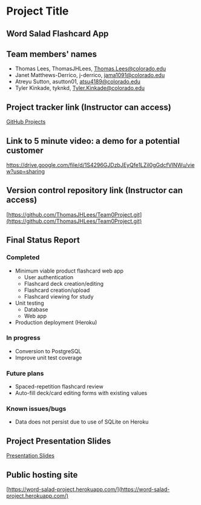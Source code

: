 # Project Title #
## Word Salad Flashcard App #

## Team members' names ##
 * Thomas Lees, ThomasJHLees, Thomas.Lees@colorado.edu
 * Janet Matthews-Derrico, j-derrico, jama1091@colorado.edu
 * Atreyu Sutton, asutton01, atsu4189@colorado.edu
 * Tyler Kinkade, tyknkd, Tyler.Kinkade@colorado.edu

## Project tracker link (Instructor can access) ##
  [GitHub Projects](https://github.com/users/ThomasJHLees/projects/1)

## Link to 5 minute video: a demo for a potential customer ##
https://drive.google.com/file/d/1S4296GJDzbJEyQfe1LZil0gGdcfVINWu/view?usp=sharing

## Version control repository link (Instructor can access) ##
  [https://github.com/ThomasJHLees/Team0Project.git](https://github.com/ThomasJHLees/Team0Project.git)
  
## Final Status Report ##
### Completed ###
 * Minimum viable product flashcard web app
   * User authentication 
   * Flashcard deck creation/editing
   * Flashcard creation/upload
   * Flashcard viewing for study
 * Unit testing
   * Database
   * Web app
 * Production deployment (Heroku)
### In progress ###
 * Conversion to PostgreSQL
 * Improve unit test coverage
### Future plans ###
 * Spaced-repetition flashcard review
 * Auto-fill deck/card editing forms with existing values
### Known issues/bugs ###
 * Data does not persist due to use of SQLite on Heroku

## Project Presentation Slides ##
  [Presentation Slides](https://docs.google.com/presentation/d/e/2PACX-1vT0D5K5G-H9BH5A9YFw5_ymyfEQ2phlKKtJTXFWIrMLYgszrhCeKmX3s7FZxSpvH_uP6eH25X62LbHW/pub?start=false&loop=false&delayms=3000)

## Public hosting site ##
[https://word-salad-project.herokuapp.com/](https://word-salad-project.herokuapp.com/)
